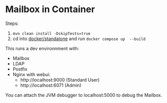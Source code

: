 # Mailbox in Container

Steps:
1. `mvn clean install -DskipTests=true`
2. cd into [docker/standalone](./) and run `docker compose up 
   --build`

This runs a dev environnment with:
- Mailbox
- LDAP
- Postfix
- Nginx with webui:
  - http://localhost:9000 (Standard User)
  - http://localhost:6071 (Admin)

You can attach the JVM debugger to localhost:5000 to debug the Mailbox.